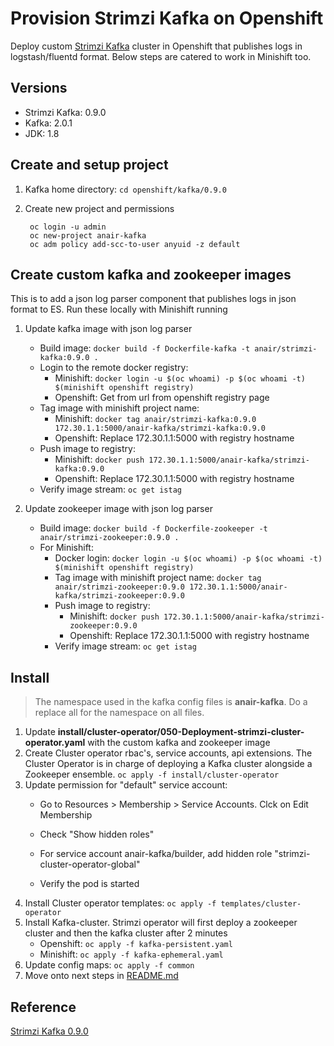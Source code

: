 # Provision Strimzi Kafka on Openshift
Deploy custom [Strimzi Kafka](https://strimzi.io/) cluster in Openshift that publishes logs in logstash/fluentd format. Below steps are catered to work in Minishift too.

## Versions
- Strimzi Kafka: 0.9.0
- Kafka: 2.0.1
- JDK: 1.8

## Create and setup project
1. Kafka home directory: `cd openshift/kafka/0.9.0`
2. Create new project and permissions         
        
        oc login -u admin
        oc new-project anair-kafka
        oc adm policy add-scc-to-user anyuid -z default

## Create custom kafka and zookeeper images
This is to add a json log parser component that publishes logs in json format to ES. Run these locally with Minishift running

1. Update kafka image with json log parser
   - Build image: `docker build -f Dockerfile-kafka -t anair/strimzi-kafka:0.9.0 .`
   - Login to the remote docker registry:
     - Minishift: `docker login -u $(oc whoami) -p $(oc whoami -t) $(minishift openshift registry)`
     - Openshift: Get from url from openshift registry page
   - Tag image with minishift project name: 
     - Minishift: `docker tag anair/strimzi-kafka:0.9.0 172.30.1.1:5000/anair-kafka/strimzi-kafka:0.9.0`
     - Openshift: Replace 172.30.1.1:5000 with registry hostname
   - Push image to registry: 
     - Minishift: `docker push 172.30.1.1:5000/anair-kafka/strimzi-kafka:0.9.0`
     - Openshift: Replace 172.30.1.1:5000 with registry hostname
   - Verify image stream: `oc get istag`
   
2. Update zookeeper image with json log parser
   - Build image: `docker build -f Dockerfile-zookeeper -t anair/strimzi-zookeeper:0.9.0 .`
   - For Minishift:
     - Docker login: `docker login -u $(oc whoami) -p $(oc whoami -t) $(minishift openshift registry)`
     - Tag image with minishift project name: `docker tag anair/strimzi-zookeeper:0.9.0 172.30.1.1:5000/anair-kafka/strimzi-zookeeper:0.9.0`
     - Push image to registry: 
       - Minishift: `docker push 172.30.1.1:5000/anair-kafka/strimzi-zookeeper:0.9.0`
       - Openshift: Replace 172.30.1.1:5000 with registry hostname
     - Verify image stream: `oc get istag`

## Install
> The namespace used in the kafka config files is __anair-kafka__. Do a replace all for the namespace on all files.

1. Update __install/cluster-operator/050-Deployment-strimzi-cluster-operator.yaml__ with the custom kafka and zookeeper image
2. Create Cluster operator rbac's, service accounts, api extensions. The Cluster Operator is in charge of deploying a Kafka cluster alongside a Zookeeper ensemble. `oc apply -f install/cluster-operator`
3. Update permission for "default" service account:
   - Go to Resources > Membership > Service Accounts.  Clck on Edit Membership
   - Check "Show hidden roles"
   - For service account anair-kafka/builder, add hidden role "strimzi-cluster-operator-global"
   
   - Verify the pod is started
4. Install Cluster operator templates: `oc apply -f templates/cluster-operator`
5. Install Kafka-cluster. Strimzi operator will first deploy a zookeeper cluster and then the kafka cluster after 2 minutes
   - Openshift: `oc apply -f kafka-persistent.yaml`
   - Minishift: `oc apply -f kafka-ephemeral.yaml`
6. Update config maps: `oc apply -f common`
7. Move onto next steps in [README.md](../README.md)

## Reference
[Strimzi Kafka 0.9.0](https://strimzi.io/docs/0.9.0/)